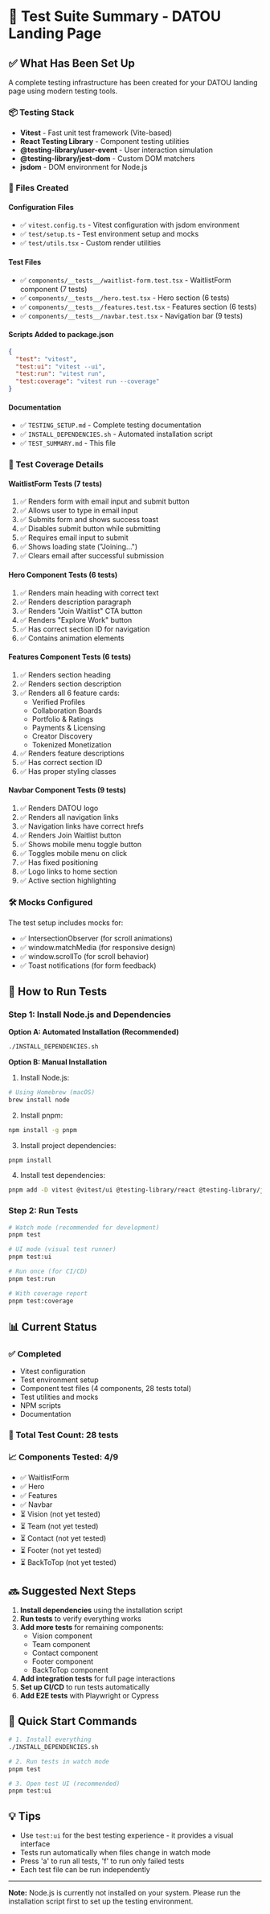 # 🧪 Test Suite Summary - DATOU Landing Page

## ✅ What Has Been Set Up

A complete testing infrastructure has been created for your DATOU landing page using modern testing tools.

### 📦 Testing Stack
- **Vitest** - Fast unit test framework (Vite-based)
- **React Testing Library** - Component testing utilities
- **@testing-library/user-event** - User interaction simulation
- **@testing-library/jest-dom** - Custom DOM matchers
- **jsdom** - DOM environment for Node.js

### 📁 Files Created

#### Configuration Files
- ✅ `vitest.config.ts` - Vitest configuration with jsdom environment
- ✅ `test/setup.ts` - Test environment setup and mocks
- ✅ `test/utils.tsx` - Custom render utilities

#### Test Files
- ✅ `components/__tests__/waitlist-form.test.tsx` - WaitlistForm component (7 tests)
- ✅ `components/__tests__/hero.test.tsx` - Hero section (6 tests)
- ✅ `components/__tests__/features.test.tsx` - Features section (6 tests)
- ✅ `components/__tests__/navbar.test.tsx` - Navigation bar (9 tests)

#### Scripts Added to package.json
```json
{
  "test": "vitest",
  "test:ui": "vitest --ui",
  "test:run": "vitest run",
  "test:coverage": "vitest run --coverage"
}
```

#### Documentation
- ✅ `TESTING_SETUP.md` - Complete testing documentation
- ✅ `INSTALL_DEPENDENCIES.sh` - Automated installation script
- ✅ `TEST_SUMMARY.md` - This file

### 🧪 Test Coverage Details

#### WaitlistForm Tests (7 tests)
1. ✅ Renders form with email input and submit button
2. ✅ Allows user to type in email input
3. ✅ Submits form and shows success toast
4. ✅ Disables submit button while submitting
5. ✅ Requires email input to submit
6. ✅ Shows loading state ("Joining...")
7. ✅ Clears email after successful submission

#### Hero Component Tests (6 tests)
1. ✅ Renders main heading with correct text
2. ✅ Renders description paragraph
3. ✅ Renders "Join Waitlist" CTA button
4. ✅ Renders "Explore Work" button
5. ✅ Has correct section ID for navigation
6. ✅ Contains animation elements

#### Features Component Tests (6 tests)
1. ✅ Renders section heading
2. ✅ Renders section description
3. ✅ Renders all 6 feature cards:
   - Verified Profiles
   - Collaboration Boards
   - Portfolio & Ratings
   - Payments & Licensing
   - Creator Discovery
   - Tokenized Monetization
4. ✅ Renders feature descriptions
5. ✅ Has correct section ID
6. ✅ Has proper styling classes

#### Navbar Component Tests (9 tests)
1. ✅ Renders DATOU logo
2. ✅ Renders all navigation links
3. ✅ Navigation links have correct hrefs
4. ✅ Renders Join Waitlist button
5. ✅ Shows mobile menu toggle button
6. ✅ Toggles mobile menu on click
7. ✅ Has fixed positioning
8. ✅ Logo links to home section
9. ✅ Active section highlighting

### 🛠️ Mocks Configured

The test setup includes mocks for:
- ✅ IntersectionObserver (for scroll animations)
- ✅ window.matchMedia (for responsive design)
- ✅ window.scrollTo (for scroll behavior)
- ✅ Toast notifications (for form feedback)

## 🚀 How to Run Tests

### Step 1: Install Node.js and Dependencies

**Option A: Automated Installation (Recommended)**
```bash
./INSTALL_DEPENDENCIES.sh
```

**Option B: Manual Installation**

1. Install Node.js:
```bash
# Using Homebrew (macOS)
brew install node
```

2. Install pnpm:
```bash
npm install -g pnpm
```

3. Install project dependencies:
```bash
pnpm install
```

4. Install test dependencies:
```bash
pnpm add -D vitest @vitest/ui @testing-library/react @testing-library/jest-dom @testing-library/user-event jsdom @vitejs/plugin-react
```

### Step 2: Run Tests

```bash
# Watch mode (recommended for development)
pnpm test

# UI mode (visual test runner)
pnpm test:ui

# Run once (for CI/CD)
pnpm test:run

# With coverage report
pnpm test:coverage
```

## 📊 Current Status

### ✅ Completed
- Vitest configuration
- Test environment setup
- Component test files (4 components, 28 tests total)
- Test utilities and mocks
- NPM scripts
- Documentation

### 🎯 Total Test Count: **28 tests**

### 📈 Components Tested: **4/9**
- ✅ WaitlistForm
- ✅ Hero
- ✅ Features
- ✅ Navbar
- ⏳ Vision (not yet tested)
- ⏳ Team (not yet tested)
- ⏳ Contact (not yet tested)
- ⏳ Footer (not yet tested)
- ⏳ BackToTop (not yet tested)

## 🔜 Suggested Next Steps

1. **Install dependencies** using the installation script
2. **Run tests** to verify everything works
3. **Add more tests** for remaining components:
   - Vision component
   - Team component
   - Contact component
   - Footer component
   - BackToTop component
4. **Add integration tests** for full page interactions
5. **Set up CI/CD** to run tests automatically
6. **Add E2E tests** with Playwright or Cypress

## 📝 Quick Start Commands

```bash
# 1. Install everything
./INSTALL_DEPENDENCIES.sh

# 2. Run tests in watch mode
pnpm test

# 3. Open test UI (recommended)
pnpm test:ui
```

## 💡 Tips

- Use `test:ui` for the best testing experience - it provides a visual interface
- Tests run automatically when files change in watch mode
- Press 'a' to run all tests, 'f' to run only failed tests
- Each test file can be run independently

---

**Note:** Node.js is currently not installed on your system. Please run the installation script first to set up the testing environment.

